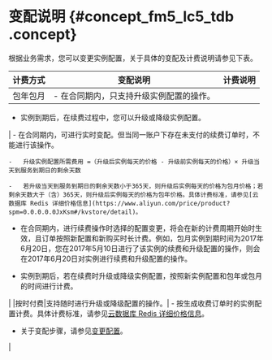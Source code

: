 # 变配说明 {#concept_fm5_lc5_tdb .concept}

根据业务需求，您可以变更实例配置，关于具体的变配及计费说明请参见下表。

|计费方式|变配说明|计费说明|
|----|----|----|
|包年包月| -   在合同期内，只支持升级实例配置的操作。

-   实例到期后，在续费过程中，您可以升级或降级实例配置。

 | -   在合同期内，可进行实时变配。但当同一账户下存在未支付的续费订单时，不能进行该操作。

    -   升级实例配置所需费用 =（升级后实例每天的价格 - 升级前实例每天的价格）× 升级当天到服务到期日的剩余天数

    -   若升级当天到服务到期日的剩余天数小于365天，则升级后实例每天的价格为包月价格；若剩余天数大于（含）365天，则升级后实例每天的价格为包年价格。具体计费标准，请参见[云数据库 Redis 详细价格信息](https://www.aliyun.com/price/product?spm=0.0.0.0.0JxKsm#/kvstore/detail)。

-   在合同期内，进行续费操作时选择的配置变更，将会在新的计费周期开始时生效，且订单按照新配置和新购买时长计费。例如，包月实例到期时间为2017年6月20日，您在2017年5月10日进行了该实例的续费和升级配置的操作，则会在2017年6月20日对实例进行续费和升级配置的操作。

-   实例到期后，若在续费时升级或降级实例配置，按照新实例配置和包年或包月的时间进行计费。

 |
|按时付费|支持随时进行升级或降级配置的操作。| -   按生成收费订单时的实例配置计费。具体计费标准，请参见[云数据库 Redis 详细价格信息](https://www.aliyun.com/price/product?#/kvstore/detail)。

-   关于变配步骤，请参见[变更配置](../../../../intl.zh-CN/用户指南/管理实例/变更配置.md#)。

 |


